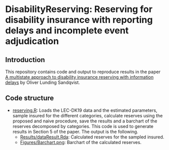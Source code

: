 # DisabilityReserving: Reserving for disability insurance with reporting delays and incomplete event adjudication

## Introduction
This repository contains code and output to reproduce results in the paper [A multistate approach to disability insurance
reserving with information delays]() by Oliver Lunding Sandqvist. 

## Code structure

* [reserving.R](<reserving.R>): Loads the LEC-DK19 data and the estimated parameters, sample insured for the different categories, calculate reserves using the proposed and naive procedure, save the results and a barchart of the reserves decomposed by categories. This code is used to generate results in Section 5 of the paper. The output is the following.
    * [Results/dataResult.Rda](<Results/dataResult.Rda>): Calculated reserves for the sampled insured.
    * [Figures/Barchart.png](<Figures/Barchart.png>): Barchart of the calculated reserves.
